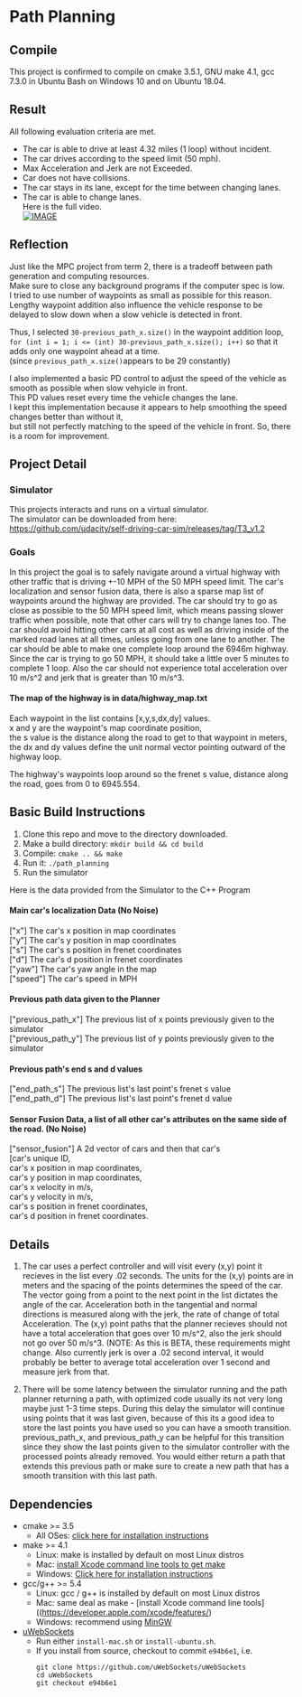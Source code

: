 # Path Planning
## Compile
This project is confirmed to compile on cmake 3.5.1, GNU make 4.1, gcc 7.3.0 in Ubuntu Bash on Windows 10 and on Ubuntu 18.04.

## Result
All following evaluation criteria are met.  
- The car is able to drive at least 4.32 miles (1 loop) without incident.  
- The car drives according to the speed limit (50 mph).  
- Max Acceleration and Jerk are not Exceeded.  
- Car does not have collisions.  
- The car stays in its lane, except for the time between changing lanes.  
- The car is able to change lanes.  
Here is the full video.  
[![IMAGE](http://img.youtube.com/vi/DEagY_2I-ZI/0.jpg)](https://youtu.be/DEagY_2I-ZI)  

## Reflection
Just like the MPC project from term 2, there is a tradeoff between path generation and computing resources.  
Make sure to close any background programs if the computer spec is low.  
I tried to use number of waypoints as small as possible for this reason.  
Lengthy waypoint addition also influence the vehicle response to be delayed to slow down when a slow vehicle is detected in front.  

Thus, I selected `30-previous_path_x.size()` in the waypoint addition loop,  
`for (int i = 1; i <= (int) 30-previous_path_x.size(); i++)` so that it adds only one waypoint ahead at a time.  
(since `previous_path_x.size()`appears to be 29 constantly)

I also implemented a basic PD control to adjust the speed of the vehicle as smooth as possible when slow vehyicle in front.  
This PD values reset every time the vehicle changes the lane.  
I kept this implementation because it appears to help smoothing the speed changes better than without it,  
but still not perfectly matching to the speed of the vehicle in front. So, there is a room for improvement.

## Project Detail
### Simulator
This projects interacts and runs on a virtual simulator.  
The simulator can be downloaded from here:  
https://github.com/udacity/self-driving-car-sim/releases/tag/T3_v1.2

### Goals
In this project the goal is to safely navigate around a virtual highway with other traffic that is driving +-10 MPH of the 50 MPH speed limit. The car's localization and sensor fusion data, there is also a sparse map list of waypoints around the highway are provided. The car should try to go as close as possible to the 50 MPH speed limit, which means passing slower traffic when possible, note that other cars will try to change lanes too. The car should avoid hitting other cars at all cost as well as driving inside of the marked road lanes at all times, unless going from one lane to another. The car should be able to make one complete loop around the 6946m highway. Since the car is trying to go 50 MPH, it should take a little over 5 minutes to complete 1 loop. Also the car should not experience total acceleration over 10 m/s^2 and jerk that is greater than 10 m/s^3.

#### The map of the highway is in data/highway_map.txt
Each waypoint in the list contains  [x,y,s,dx,dy] values.  
x and y are the waypoint's map coordinate position,  
the s value is the distance along the road to get to that waypoint in meters,  
the dx and dy values define the unit normal vector pointing outward of the highway loop.

The highway's waypoints loop around so the frenet s value, distance along the road, goes from 0 to 6945.554.

## Basic Build Instructions

1. Clone this repo and move to the directory downloaded.  
2. Make a build directory: `mkdir build && cd build`  
3. Compile: `cmake .. && make`  
4. Run it: `./path_planning`  
5. Run the simulator

Here is the data provided from the Simulator to the C++ Program

#### Main car's localization Data (No Noise)

["x"] The car's x position in map coordinates  
["y"] The car's y position in map coordinates  
["s"] The car's s position in frenet coordinates  
["d"] The car's d position in frenet coordinates  
["yaw"] The car's yaw angle in the map  
["speed"] The car's speed in MPH

#### Previous path data given to the Planner

["previous_path_x"] The previous list of x points previously given to the simulator  
["previous_path_y"] The previous list of y points previously given to the simulator

#### Previous path's end s and d values 

["end_path_s"] The previous list's last point's frenet s value  
["end_path_d"] The previous list's last point's frenet d value

#### Sensor Fusion Data, a list of all other car's attributes on the same side of the road. (No Noise)

["sensor_fusion"] A 2d vector of cars and then that car's  
[car's unique ID,  
car's x position in map coordinates,  
car's y position in map coordinates,  
car's x velocity in m/s,  
car's y velocity in m/s,  
car's s position in frenet coordinates,  
car's d position in frenet coordinates. 

## Details

1. The car uses a perfect controller and will visit every (x,y) point it recieves in the list every .02 seconds. The units for the (x,y) points are in meters and the spacing of the points determines the speed of the car. The vector going from a point to the next point in the list dictates the angle of the car. Acceleration both in the tangential and normal directions is measured along with the jerk, the rate of change of total Acceleration. The (x,y) point paths that the planner recieves should not have a total acceleration that goes over 10 m/s^2, also the jerk should not go over 50 m/s^3. (NOTE: As this is BETA, these requirements might change. Also currently jerk is over a .02 second interval, it would probably be better to average total acceleration over 1 second and measure jerk from that.

2. There will be some latency between the simulator running and the path planner returning a path, with optimized code usually its not very long maybe just 1-3 time steps. During this delay the simulator will continue using points that it was last given, because of this its a good idea to store the last points you have used so you can have a smooth transition. previous_path_x, and previous_path_y can be helpful for this transition since they show the last points given to the simulator controller with the processed points already removed. You would either return a path that extends this previous path or make sure to create a new path that has a smooth transition with this last path.


## Dependencies

* cmake >= 3.5
  * All OSes: [click here for installation instructions](https://cmake.org/install/)
* make >= 4.1
  * Linux: make is installed by default on most Linux distros
  * Mac: [install Xcode command line tools to get make](https://developer.apple.com/xcode/features/)
  * Windows: [Click here for installation instructions](http://gnuwin32.sourceforge.net/packages/make.htm)
* gcc/g++ >= 5.4
  * Linux: gcc / g++ is installed by default on most Linux distros
  * Mac: same deal as make - [install Xcode command line tools]((https://developer.apple.com/xcode/features/)
  * Windows: recommend using [MinGW](http://www.mingw.org/)
* [uWebSockets](https://github.com/uWebSockets/uWebSockets)
  * Run either `install-mac.sh` or `install-ubuntu.sh`.
  * If you install from source, checkout to commit `e94b6e1`, i.e.
    ```
    git clone https://github.com/uWebSockets/uWebSockets 
    cd uWebSockets
    git checkout e94b6e1
